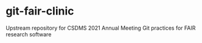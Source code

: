 # git-fair-clinic
Upstream repository for CSDMS 2021 Annual Meeting Git practices for FAIR research software
